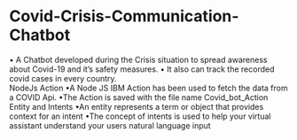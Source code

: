 # Covid-Crisis-Communication-Chatbot
• A Chatbot developed during the Crisis situation to spread awareness about Covid-19 and it’s safety measures. 
• It also can track the recorded covid cases in every country.  
 NodeJs Action 
•A Node JS IBM Action has been used to fetch the data from a COVID Api. 
•The Action is saved with the file name Covid_bot_Action  
Entity and Intents 
•An entity represents a term or object that provides context for an intent 
•The concept of intents is used to help your virtual assistant understand your users natural language input
